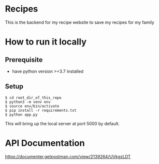 # Recipes
This is the backend for my recipe website to save my recipes for my family

# How to run it locally
## Prerequisite
- have python version >=3.7 installed

## Setup

    $ cd root_dir_of_this_repo
    $ python3 -m venv env
    $ source env/bin/activate
    $ pip install -r requirements.txt
    $ python app.py
  
This will bring up the local server at port 5000 by default.
# API Documentation
https://documenter.getpostman.com/view/2139264/UVkgzLDT
